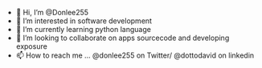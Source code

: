 - 👋 Hi, I’m @Donlee255
- 👀 I’m interested in software development
- 🌱 I’m currently learning python language
- 💞️ I’m looking to collaborate on apps sourcecode and developing exposure
- 📫 How to reach me ...
@donlee255 on Twitter/ @dottodavid on linkedin
<!---
Donlee255/Donlee255 is a ✨ special ✨ repository because its `README.md` (this file) appears on your GitHub profile.
You can click the Preview link to take a look at your changes.
--->
